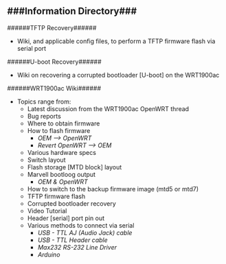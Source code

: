 ###Information Directory###
---
######TFTP Recovery######
- Wiki, and applicable config files, to perform a TFTP firmware flash via serial port

######U-boot Recovery######
- Wiki on recovering a corrupted bootloader [U-boot] on the WRT1900ac

######WRT1900ac Wiki######
- Topics range from:
  - Latest discussion from the WRT1900ac OpenWRT thread
  - Bug reports
  - Where to obtain firmware
  - How to flash firmware
    - _OEM --> OpenWRT_ 
    - _Revert OpenWRT --> OEM_
  - Various hardware specs
  - Switch layout
  - Flash storage [MTD block] layout
  - Marvell bootloog output
    - _OEM & OpenWRT_
  - How to switch to the backup firmware image (mtd5 or mtd7)
  - TFTP firmware flash
  - Corrupted bootloader recovery
  - Video Tutorial
  - Header [serial] port pin out
  - Various methods to connect via serial
    - _USB - TTL AJ (Audio Jack) cable_
    - _USB - TTL Header cable_
    - _Max232 RS-232 Line Driver_
    - _Arduino_
